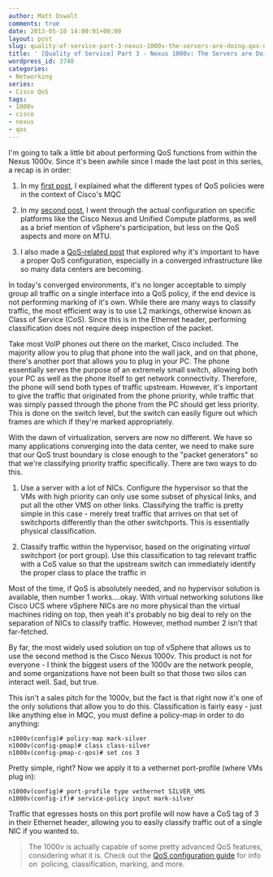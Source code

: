 ```yaml
---
author: Matt Oswalt
comments: true
date: 2013-05-10 14:00:01+00:00
layout: post
slug: quality-of-service-part-3-nexus-1000v-the-servers-are-doing-qos-now-2
title: ' [Quality of Service] Part 3 - Nexus 1000v: The Servers are Doing QoS Now?!?'
wordpress_id: 3740
categories:
- Networking
series:
- Cisco QoS
tags:
- 1000v
- cisco
- nexus
- qos
---
```


I'm going to talk a little bit about performing QoS functions from within the Nexus 1000v. Since it's been awhile since I made the last post in this series, a recap is in order:
	
  1. In my [first post](https://keepingitclassless.net/2012/11/cisco-quality-of-service-part-1-types-of-qos-policies/), I explained what the different types of QoS policies were in the context of Cisco's MQC
	
  2. In my [second post](https://keepingitclassless.net/2012/11/qos-part-2-qos-and-jumbo-frames-on-nexus-ucs-and-vmware/), I went through the actual configuration on specific platforms like the Cisco Nexus and Unified Compute platforms, as well as a brief mention of vSphere's participation, but less on the QoS aspects and more on MTU.

  3. I also made a [QoS-related post](https://keepingitclassless.net/2013/04/the-importance-of-qos-in-a-converged-infrastructure/) that explored why it's important to have a proper QoS configuration, especially in a converged infrastructure like so many data centers are becoming.

In today's converged environments, it's no longer acceptable to simply group all traffic on a single interface into a QoS policy, if the end device is not performing marking of it's own. While there are many ways to classify traffic, the most efficient way is to use L2 markings, otherwise known as Class of Service (CoS). Since this is in the Ethernet header, performing classification does not require deep inspection of the packet.

Take most VoIP phones out there on the market, Cisco included. The majority allow you to plug that phone into the wall jack, and on that phone, there's another port that allows you to plug in your PC. The phone essentially serves the purpose of an extremely small switch, allowing both your PC as well as the phone itself to get network connectivity. Therefore, the phone will send both types of traffic upstream. However, it's important to give the traffic that originated from the phone priority, while traffic that was simply passed through the phone from the PC should get less priority. This is done on the switch level, but the switch can easily figure out which frames are which if they're marked appropriately.

With the dawn of virtualization, servers are now no different. We have so many applications converging into the data center, we need to make sure that our QoS trust boundary is close enough to the "packet generators" so that we're classifying priority traffic specifically. There are two ways to do this.

  1. Use a server with a lot of NICs. Configure the hypervisor so that the VMs with high priority can only use some subset of physical links, and put all the other VMS on other links. Classifying the traffic is pretty simple in this case - merely treat traffic that arrives on that set of switchports differently than the other switchports. This is essentially physical classification.
	
  2. Classify traffic within the hypervisor, based on the originating _virtual_ switchport (or port group). Use this classification to tag relevant traffic with a CoS value so that the upstream switch can immediately identify the proper class to place the traffic in

Most of the time, if QoS is absolutely needed, and no hypervisor solution is available, then number 1 works....okay. With virtual networking solutions like Cisco UCS where vSphere NICs are no more physical than the virtual machines riding on top, then yeah it's probably no big deal to rely on the separation of NICs to classify traffic. However, method number 2 isn't that far-fetched.

By far, the most widely used solution on top of vSphere that allows us to use the second method is the Cisco Nexus 1000v. This product is not for everyone - I think the biggest users of the 1000v are the network people, and some organizations have not been built so that those two silos can interact well. Sad, but true.

This isn't a sales pitch for the 1000v, but the fact is that right now it's one of the only solutions that allow you to do this. Classification is fairly easy - just like anything else in MQC, you must define a policy-map in order to do anything:
    
    n1000v(config)# policy-map mark-silver
    n1000v(config-pmap)# class class-silver
    n1000v(config-pmap-c-qos)# set cos 3

Pretty simple, right? Now we apply it to a vethernet port-profile (where VMs plug in):

    n1000v(config)# port-profile type vethernet SILVER_VMS
    n1000v(config-if)# service-policy input mark-silver

Traffic that egresses hosts on this port profile will now have a CoS tag of 3 in their Ethernet header, allowing you to easily classify traffic out of a single NIC if you wanted to.

> The 1000v is actually capable of some pretty advanced QoS features, considering what it is. Check out the [QoS configuration guide](http://www.cisco.com/en/US/docs/switches/datacenter/nexus1000/sw/4_2_1_s_v_1_4/qos/configuration/guide/n1000v_qos.html) for info on  policing, classification, marking, and more.